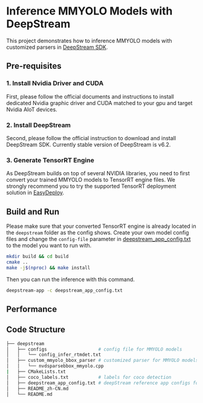 # Inference MMYOLO Models with DeepStream

This project demonstrates how to inference MMYOLO models with customized parsers in [DeepStream SDK](https://developer.nvidia.com/deepstream-sdk).

## Pre-requisites

### 1. Install Nvidia Driver and CUDA

First, please follow the official documents and instructions to install dedicated Nvidia graphic driver and CUDA matched to your gpu and target Nvidia AIoT devices.

### 2. Install DeepStream

Second, please follow the official instruction to download and install DeepStream SDK. Currently stable version of DeepStream is v6.2.

### 3. Generate TensorRT Engine

As DeepStream builds on top of several NVIDIA libraries, you need to first convert your trained MMYOLO models to TensorRT engine files. We strongly recommend you to try the supported TensorRT deployment solution in [EasyDeploy](../../easydeploy/).

## Build and Run

Please make sure that your converted TensorRT engine is already located in the `deepstream` folder as the config shows. Create your own model config files and change the `config-file` parameter in [deepstream_app_config.txt](deepstream_app_config.txt) to the model you want to run with.

```bash
mkdir build && cd build
cmake ..
make -j$(nproc) && make install
```

Then you can run the inference with this command.

```bash
deepstream-app -c deepstream_app_config.txt
```

## Performance

## Code Structure

```bash
├── deepstream
│   ├── configs                   # config file for MMYOLO models
│   │   └── config_infer_rtmdet.txt
│   ├── custom_mmyolo_bbox_parser # customized parser for MMYOLO models to DeepStream formats
│   │   └── nvdsparsebbox_mmyolo.cpp
|   ├── CMakeLists.txt
│   ├── coco_labels.txt           # labels for coco detection
│   ├── deepstream_app_config.txt # deepStream reference app configs for MMYOLO models
│   ├── README_zh-CN.md
│   └── README.md
```
